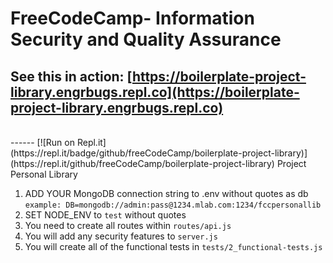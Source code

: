 # **FreeCodeCamp**- Information Security and Quality Assurance

## See this in action: [https://boilerplate-project-library.engrbugs.repl.co](https://boilerplate-project-library.engrbugs.repl.co)
<br>
------
[![Run on Repl.it](https://repl.it/badge/github/freeCodeCamp/boilerplate-project-library)](https://repl.it/github/freeCodeCamp/boilerplate-project-library)
Project Personal Library

1) ADD YOUR MongoDB connection string to .env without quotes as db
    `example: DB=mongodb://admin:pass@1234.mlab.com:1234/fccpersonallib`
2) SET NODE_ENV to `test` without quotes
3) You need to create all routes within `routes/api.js`
4) You will add any security features to `server.js`
5) You will create all of the functional tests in `tests/2_functional-tests.js`


